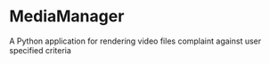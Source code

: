 MediaManager
============

A Python application for rendering video files complaint against user specified criteria

